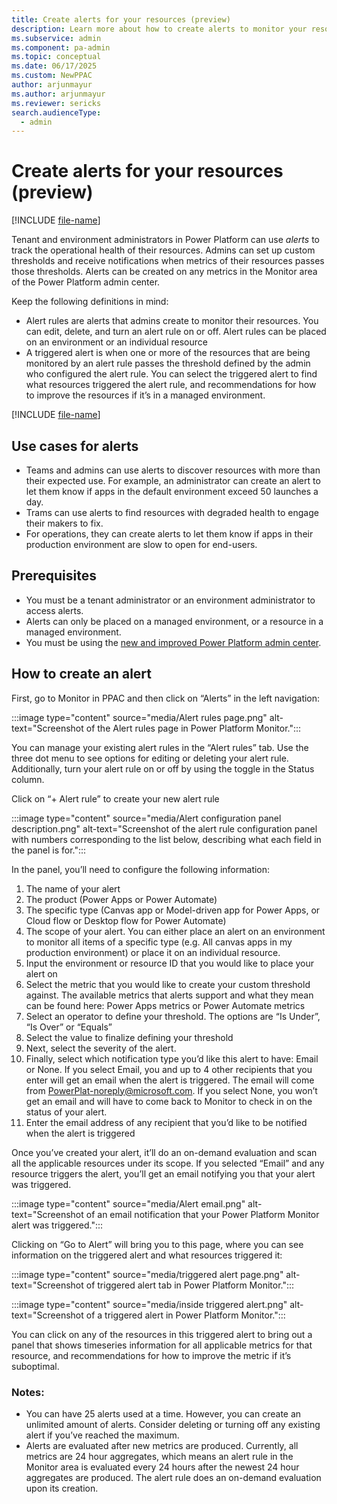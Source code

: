 ```yaml
---
title: Create alerts for your resources (preview)
description: Learn more about how to create alerts to monitor your resources in Power Platform.
ms.subservice: admin
ms.component: pa-admin
ms.topic: conceptual
ms.date: 06/17/2025
ms.custom: NewPPAC
author: arjunmayur
ms.author: arjunmayur
ms.reviewer: sericks
search.audienceType: 
  - admin
---
```


# Create alerts for your resources (preview)

[!INCLUDE [file-name](~/../shared-content/shared/preview-includes/preview-banner.md)]

Tenant and environment administrators in Power Platform can use _alerts_ to track the operational health of their resources. Admins can set up custom thresholds and receive notifications when metrics of their resources passes those thresholds. Alerts can be created on any metrics in the Monitor area of the Power Platform admin center.

Keep the following definitions in mind:

- Alert rules are alerts that admins create to monitor their resources. You can edit, delete, and turn an alert rule on or off. Alert rules can be placed on an environment or an individual resource 
- A triggered alert is when one or more of the resources that are being monitored by an alert rule passes the threshold defined by the admin who configured the alert rule. You can select the triggered alert to find what resources triggered the alert rule, and recommendations for how to improve the resources if it’s in a managed environment. 

[!INCLUDE [file-name](~/../shared-content/shared/preview-includes/preview-note-pp.md)]

## Use cases for alerts
- Teams and admins can use alerts to discover resources with more than their expected use. For example, an administrator can create an alert to let them know if apps in the default environment exceed 50 launches a day.
- Trams can use alerts to find resources with degraded health to engage their makers to fix.
- For operations, they can create alerts to let them know if apps in their production environment are slow to open for end-users. 

## Prerequisites
-	You must be a tenant administrator or an environment administrator to access alerts. 
-	Alerts can only be placed on a managed environment, or a resource in a managed environment.
-	You must be using the [new and improved Power Platform admin center](../new-admin-center.md).

## How to create an alert 
First, go to Monitor in PPAC and then click on “Alerts” in the left navigation:

:::image type="content" source="media/Alert rules page.png" alt-text="Screenshot of the Alert rules page in Power Platform Monitor.":::

You can manage your existing alert rules in the “Alert rules” tab. Use the three dot menu to see options for editing or deleting your alert rule. Additionally, turn your alert rule on or off by using the toggle in the Status column.

Click on “+ Alert rule” to create your new alert rule

:::image type="content" source="media/Alert configuration panel description.png" alt-text="Screenshot of the alert rule configuration panel with numbers corresponding to the list below, describing what each field in the panel is for.":::

In the panel, you’ll need to configure the following information:
1.	The name of your alert
2.	The product (Power Apps or Power Automate)
3.	The specific type (Canvas app or Model-driven app for Power Apps, or Cloud flow or Desktop flow for Power Automate)
4.	The scope of your alert. You can either place an alert on an environment to monitor all items of a specific type (e.g. All canvas apps in my production environment) or place it on an individual resource.
5.	Input the environment or resource ID that you would like to place your alert on
6.	Select the metric that you would like to create your custom threshold against. The available metrics that alerts support and what they mean can be found here: Power Apps metrics or Power Automate metrics
7.	Select an operator to define your threshold. The options are “Is Under”, “Is Over” or “Equals”
8.	Select the value to finalize defining your threshold
9.	Next, select the severity of the alert. 
10.	Finally, select which notification type you’d like this alert to have: Email or None. If you select Email, you and up to 4 other recipients that you enter will get an email when the alert is triggered. The email will come from PowerPlat-noreply@microsoft.com.  If you select None, you won’t get an email and will have to come back to Monitor to check in on the status of your alert. 
11.	Enter the email address of any recipient that you’d like to be notified when the alert is triggered

Once you’ve created your alert, it’ll do an on-demand evaluation and scan all the applicable resources under its scope. If you selected “Email” and any resource triggers the alert, you’ll get an email notifying you that your alert was triggered. 

:::image type="content" source="media/Alert email.png" alt-text="Screenshot of an email notification that your Power Platform Monitor alert was triggered.":::

Clicking on “Go to Alert” will bring you to this page, where you can see information on the triggered alert and what resources triggered it:

:::image type="content" source="media/triggered alert page.png" alt-text="Screenshot of triggered alert tab in Power Platform Monitor.":::

:::image type="content" source="media/inside triggered alert.png" alt-text="Screenshot of a triggered alert in Power Platform Monitor.":::

You can click on any of the resources in this triggered alert to bring out a panel that shows timeseries information for all applicable metrics for that resource, and recommendations for how to improve the metric if it’s suboptimal.


### Notes:
-	You can have 25 alerts used at a time. However, you can create an unlimited amount of alerts. Consider deleting or turning off any existing alert if you’ve reached the maximum.
-	Alerts are evaluated after new metrics are produced. Currently, all metrics are 24 hour aggregates, which means an alert rule in the Monitor area is evaluated every 24 hours after the newest 24 hour aggregates are produced. The alert rule does an on-demand evaluation upon its creation. 





